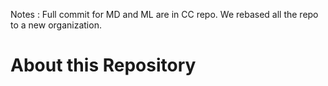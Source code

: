Notes : Full commit for MD and ML are in CC repo. We rebased all the repo to a new organization.

# About this Repository
